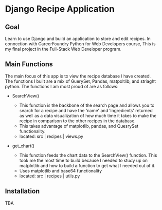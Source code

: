 # Django Recipe Application

## Goal
Learn to use Django and build an application to store and edit recipes. In connection with CareerFoundry Python for Web Developers course, This is my final project in the Full-Stack Web Developer program. 

## Main Functions
The main focus of this app is to view the recipe database I have created. The functions I built are a mix of GuerySet, Pandas, matpoltlib, and striaght python. The functions I am most proud of are as follows:

- SearchView()
  - This function is the backbone of the search page and allows you to search for a recipe and have the 'name' and 'ingredients' returned as well as a data visualization of how much time it takes to make the recipe in comparison to the other recipes in the database. 
  - This takes advantage of matplotlib, pandas, and QuesrySet functionality.
  - located: src | recipes | views.py

- get_chart()
  - This function feeds the chart data to the SearchView() function. This took me the most time to build because I needed to study up on matplotlib and how to build a function to get what I needed out of it.
  - Uses matplotlib and base64 functionality
  - located: src | recipes | utils.py

## Installation
TBA

